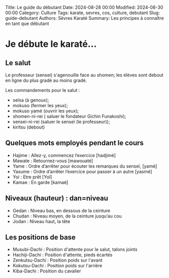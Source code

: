 Title: Le guide du débutant
Date: 2024-08-28 00:00
Modified: 2024-08-30 00:00
Category: Culture
Tags: karate, sevres, cos, culture, debutant
Slug: guide-debutant
Authors: Sèvres Karaté 
Summary: Les principes à connaître en tant que débutant

# Je débute le karaté...

## Le salut

Le professeur (sensei) s'agenouille face au shomen; les élèves sont debout en ligne du plus gradé au moins gradé.

Les commandements pour le salut :

- seïsa (à genoux);
- mokuso (fermer les yeux);
- mokuso yamé (ouvrir les yeux);
- shomen-ni-rei ( saluer le fondateur Gichin Funakoshi);
- sensei-ni-rei (saluer le senseï (le professeur));
- kiritsu (debout)

## Quelques mots employés pendant le cours

- Hajime : Allez-y, commencez l’exercice [hadjimé]
- Mawate : Retournez-vous [mawouaté]
- Yame : Ordre d’arrêter pour écouter les remarques du senseï, [yamé]
- Yasume : Ordre d’arrêter l’exercice pour passer à un autre [yasmé]
- Yoi : Etre prêt [Yoï]
- Kamae : En garde [kamaé]

## Niveaux (hauteur) : dan=niveau

- Gedan : Niveau bas, en dessous de la ceinture
- Chudan : Niveau moyen, de la ceinture jusqu’au cou 
- Jodan : Niveau haut, la tête

## Les positions de base

- Musubi-Dachi : Position d'attente pour le salut, talons joints 	
- Hachiji-Dachi : Position d'attente, pieds écartés 	
- Zenkutsu-Dachi : Position poids sur l'avant 	 	
- Kokutsu-Dachi : Position poids sur l'arrière 	 	
- Kiba-Dachi : Position du cavalier 	
